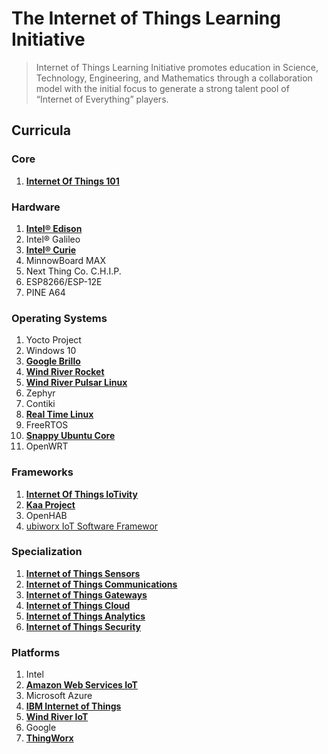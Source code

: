 The Internet of Things Learning Initiative
==

> Internet of Things Learning Initiative promotes education in Science, Technology, Engineering, and Mathematics through a collaboration model with the initial focus to generate a strong talent pool of “Internet of Everything” players.

## Curricula

### Core
1. [__Internet Of Things 101__](https://theiotlearninginitiative.gitbooks.io/internetofthings101/)

### Hardware
1. [__Intel® Edison__](https://theiotlearninginitiative.gitbooks.io/inteledison/)
2. Intel® Galileo
3. [__Intel® Curie__](https://theiotlearninginitiative.gitbooks.io/intelcurie/content/)
4. MinnowBoard MAX
5. Next Thing Co. C.H.I.P.
6. ESP8266/ESP-12E
7. PINE A64

### Operating Systems
1. Yocto Project
2. Windows 10
3. [__Google Brillo__](https://theiotlearninginitiative.gitbooks.io/googlebrillo/content/)
4. [__Wind River Rocket__](https://theiotlearninginitiative.gitbooks.io/iotwindriverrocket/content/)
5. [__Wind River Pulsar Linux__](https://theiotlearninginitiative.gitbooks.io/iotwindriverpulsarlinux/content/)
6. Zephyr
7. Contiki
7. [__Real Time Linux__](https://theiotlearninginitiative.gitbooks.io/internetofthingsrt/content/)
8. FreeRTOS
9. [__Snappy Ubuntu Core__](https://theiotlearninginitiative.gitbooks.io/iotsnappyubuntucore/content/)
10. OpenWRT

### Frameworks
1. [__Internet Of Things IoTivity__](https://theiotlearninginitiative.gitbooks.io/internetofthingsiotivity/content/)
2. [__Kaa Project__](http://www.kaaproject.org/)
3. OpenHAB
4. [ubiworx IoT Software Framewor](http://www.ubiworx.com/ubiworx/)

### Specialization
1. [__Internet of Things Sensors__](https://theiotlearninginitiative.gitbooks.io/internetofthingssensors/content/)
2. [__Internet of Things Communications__](https://theiotlearninginitiative.gitbooks.io/internetofthingscommunications/content/)
3. [__Internet of Things Gateways__](https://theiotlearninginitiative.gitbooks.io/internetofthingsgateways/content/)
4. [__Internet of Things Cloud__](https://theiotlearninginitiative.gitbooks.io/internetofthingscloud/content/)
5. [__Internet of Things Analytics__](https://theiotlearninginitiative.gitbooks.io/internetofthingsanalytics/content/)
5. [__Internet of Things Security__]()

### Platforms
1. Intel
2. [__Amazon Web Services IoT__](https://theiotlearninginitiative.gitbooks.io/amazonwebservicesiot/content/)
3. Microsoft Azure
4. [__IBM Internet of Things__](https://theiotlearninginitiative.gitbooks.io/ibminternetofthings/content/)
5. [__Wind River IoT__](https://theiotlearninginitiative.gitbooks.io/windriveriot/content/)
6. Google
7. [__ThingWorx__]()